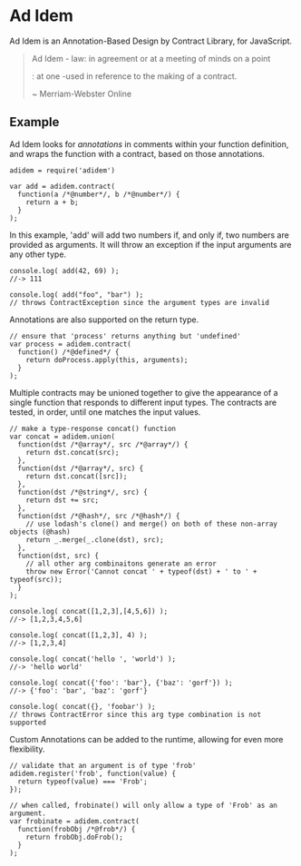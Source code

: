 Ad Idem
=======

Ad Idem is an Annotation-Based Design by Contract Library, for JavaScript.

> Ad Idem - law: in agreement or at a meeting of minds on a point
>
> : at one -used in reference to the making of a contract.
>
> ~ Merriam-Webster Online

Example
-------

Ad Idem looks for *annotations* in comments within your function definition, and wraps the function with a contract, based on those annotations.

```
adidem = require('adidem')

var add = adidem.contract(
  function(a /*@number*/, b /*@number*/) {
    return a + b;
  }
);
```

In this example, 'add' will add two numbers if, and only if, two numbers are provided as arguments. It will throw an exception if the input arguments are any other type. 

```
console.log( add(42, 69) );
//-> 111

console.log( add("foo", "bar") );
// throws ContractException since the argument types are invalid
```

Annotations are also supported on the return type.
```
// ensure that 'process' returns anything but 'undefined'
var process = adidem.contract(
  function() /*@defined*/ {
    return doProcess.apply(this, arguments);
  }
);
```

Multiple contracts may be unioned together to give the appearance of a single function that responds to different input types.  The contracts are tested, in order, until one matches the input values.
```
// make a type-response concat() function
var concat = adidem.union(
  function(dst /*@array*/, src /*@array*/) {
    return dst.concat(src);
  },
  function(dst /*@array*/, src) {
    return dst.concat([src]);
  },
  function(dst /*@string*/, src) {
    return dst += src;
  },
  function(dst /*@hash*/, src /*@hash*/) {
    // use lodash's clone() and merge() on both of these non-array objects (@hash)
    return _.merge(_.clone(dst), src);
  },
  function(dst, src) {
    // all other arg combinaitons generate an error
    throw new Error('Cannot concat ' + typeof(dst) + ' to ' + typeof(src));
  }
);

console.log( concat([1,2,3],[4,5,6]) );
//-> [1,2,3,4,5,6]

console.log( concat([1,2,3], 4) );
//-> [1,2,3,4]

console.log( concat('hello ', 'world') );
//-> 'hello world'

console.log( concat({'foo': 'bar'}, {'baz': 'gorf'}) );
//-> {'foo': 'bar', 'baz': 'gorf'}

console.log( concat({}, 'foobar') );
// throws ContractError since this arg type combination is not supported
```

Custom Annotations can be added to the runtime, allowing for even more flexibility.
```
// validate that an argument is of type 'frob'
adidem.register('frob', function(value) {
  return typeof(value) === 'Frob';
});

// when called, frobinate() will only allow a type of 'Frob' as an argument.
var frobinate = adidem.contract(
  function(frobObj /*@frob*/) {
    return frobObj.doFrob();
  }
);
```
